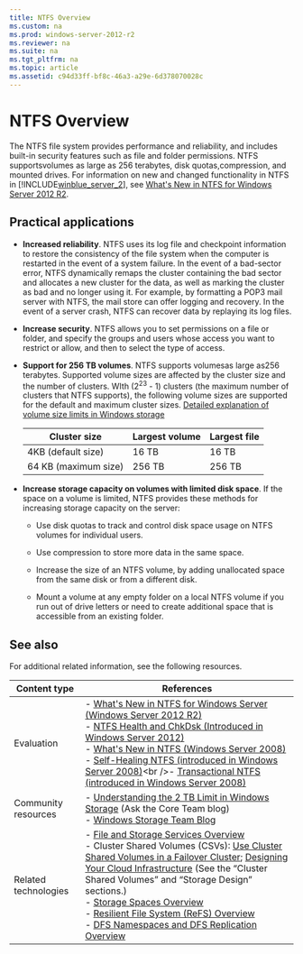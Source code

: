 ```yaml
---
title: NTFS Overview
ms.custom: na
ms.prod: windows-server-2012-r2
ms.reviewer: na
ms.suite: na
ms.tgt_pltfrm: na
ms.topic: article
ms.assetid: c94d33ff-bf8c-46a3-a29e-6d378070028c
---
```

# NTFS Overview
The NTFS file system provides performance and reliability,      and includes built\-in security features such as file and folder permissions. NTFS supportsvolumes as large as 256 terabytes, disk quotas,compression, and mounted drives. For information on new and changed functionality in NTFS in [!INCLUDE[winblue_server_2](../Token/winblue_server_2_md.md)], see [What's New in NTFS for Windows Server 2012 R2](assetId:///4ea6c56e-935d-4dbc-aae7-501fb0ad3db0).  
  
## Practical applications  
  
-   **Increased reliability**. NTFS uses its log file and checkpoint information to restore the consistency of the file system when the computer is restarted in the event of a system failure. In the event of a bad\-sector error, NTFS dynamically remaps the cluster containing the bad sector and allocates a new cluster for the data, as well as marking the cluster as bad and no longer using it. For example, by formatting a POP3 mail server with NTFS, the mail store can offer logging and recovery. In the event of a server crash, NTFS can recover data by replaying its log files.  
  
-   **Increase security**. NTFS allows you to set permissions on a file or folder, and specify the groups and users whose access you want to restrict or allow, and then to select the type of access.  
  
-   **Support for 256 TB volumes**. NTFS supports volumesas large as256 terabytes. Supported volume sizes are affected by the cluster size and the number of clusters. WIth \(2<sup>23</sup> \- 1\) clusters \(the maximum number of clusters that NTFS supports\), the following volume sizes are supported for the default and maximum cluster sizes. [Detailed explanation of volume size limits in Windows storage](http://blogs.technet.com/b/askcore/archive/2010/02/18/understanding-the-2-tb-limit-in-windows-storage.aspx)  
  
    |Cluster size|Largest volume|Largest file|  
    |----------------|------------------|----------------|  
    |4KB \(default size\)|16 TB|16 TB|  
    |64 KB \(maximum size\)|256 TB|256 TB|  
  
-   **Increase storage capacity on volumes with limited disk space**. If the space on a volume is limited, NTFS provides these methods for increasing storage capacity on the server:  
  
    -   Use disk quotas to track and control disk space usage on NTFS volumes for individual users.  
  
    -   Use compression to store more data in the same space.  
  
    -   Increase the size of an NTFS volume, by  adding unallocated space from the same disk or from a  different disk.  
  
    -   Mount a volume at any empty folder on a local NTFS volume if you run out of drive letters or need to create additional space that is accessible from an existing folder.  
  
## See also  
For additional related information, see the following resources.  
  
|Content type|References|  
|----------------|--------------|  
|Evaluation|-   [What's New in NTFS for Windows Server \(Windows Server 2012 R2\)](https://technet.microsoft.com/library/dn466520.aspx)<br />-   [NTFS Health and ChkDsk \(Introduced in Windows Server 2012\)](https://technet.microsoft.com/library/hh831536.aspx)<br />-   [What's New in NTFS \(Windows Server 2008\)](https://technet.microsoft.com/library/dn466520.aspx)<br />-   [Self\-Healing NTFS \(introduced in Windows Server 2008\)](https://technet.microsoft.com/library/cc771388(v=ws.10).aspx)<br />-   [Transactional NTFS \(introduced in Windows Server 2008\)](https://technet.microsoft.com/library/cc730726(v=ws.10).aspx)|  
|Community resources|-   [Understanding the 2 TB Limit in Windows Storage](http://blogs.technet.com/b/askcore/archive/2010/02/18/understanding-the-2-tb-limit-in-windows-storage.aspx) \(Ask the Core Team blog\)<br />-   [Windows Storage Team Blog](http://blogs.msdn.com/b/san/)|  
|Related technologies|-   [File and Storage Services Overview](https://technet.microsoft.com/library/hh831487.aspx)<br />-   Cluster Shared Volumes \(CSVs\): [Use Cluster Shared Volumes in a Failover Cluster](https://technet.microsoft.com/library/jj612868.aspx); [Designing Your Cloud Infrastructure](https://technet.microsoft.com/library/hh831630.aspx) \(See the “Cluster Shared Volumes” and “Storage Design” sections.\)<br />-   [Storage Spaces Overview](https://technet.microsoft.com/library/hh831739.aspx)<br />-   [Resilient File System \(ReFS\) Overview](https://technet.microsoft.com/library/hh831724.aspx)<br />-   [DFS Namespaces and DFS Replication Overview](https://technet.microsoft.com/library/jj127250.aspx)|  
  
